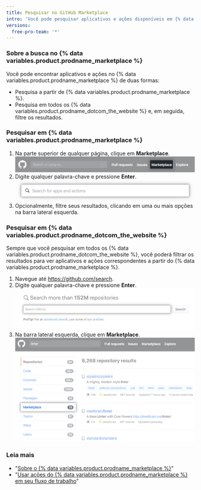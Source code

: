 ```yaml
---
title: Pesquisar no GitHub Marketplace
intro: 'Você pode pesquisar aplicativos e ações disponíveis em {% data variables.product.prodname_marketplace %}.'
versions:
  free-pro-team: '*'
---
```


### Sobre a busca no {% data variables.product.prodname_marketplace %}

Você pode encontrar aplicativos e ações no {% data variables.product.prodname_marketplace %} de duas formas:

- Pesquisa a partir de {% data variables.product.prodname_marketplace %}.
- Pesquisa em todos os {% data variables.product.prodname_dotcom_the_website %} e, em seguida, filtre os resultados.

### Pesquisar em {% data variables.product.prodname_marketplace %}

1. Na parte superior de qualquer página, clique em **Marketplace**. ![Link do Marketplace](/assets/images/help/search/marketplace-link.png)
2. Digite qualquer palavra-chave e pressione **Enter**. ![Pesquisar linter no {% data variables.product.prodname_marketplace %}](/assets/images/help/search/marketplace-apps-and-actions-search-field.png)
3. Opcionalmente, filtre seus resultados, clicando em uma ou mais opções na barra lateral esquerda.

### Pesquisar em {% data variables.product.prodname_dotcom_the_website %}

Sempre que você pesquisar em todos os {% data variables.product.prodname_dotcom_the_website %}, você poderá filtrar os resultados para ver aplicativos e ações correspondentes a partir do {% data variables.product.prodname_marketplace %}.

1. Navegue até https://github.com/search.
2. Digite qualquer palavra-chave e pressione **Enter**. ![campo de pesquisa](/assets/images/help/search/search-field.png)
3. Na barra lateral esquerda, clique em **Marketplace**. ![Pesquisar resultados para linter com a opção de menu lateral do Marketplace destacado](/assets/images/help/search/marketplace-left-side-navigation.png)

### Leia mais

- "[Sobre o {% data variables.product.prodname_marketplace %}](/github/customizing-your-github-workflow/about-github-marketplace)"
- "[Usar ações do {% data variables.product.prodname_marketplace %} em seu fluxo de trabalho](/actions/automating-your-workflow-with-github-actions/using-actions-from-github-marketplace-in-your-workflow)"
